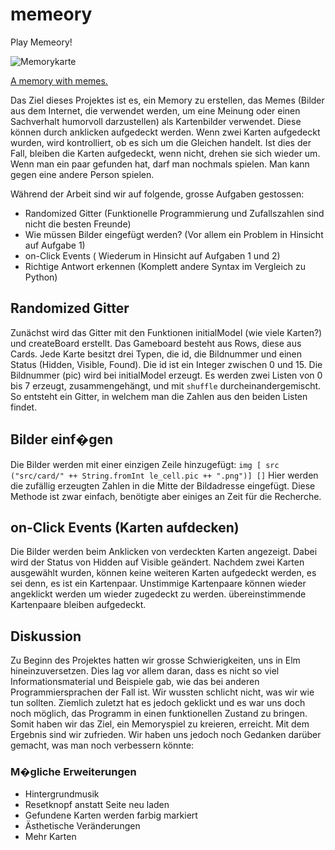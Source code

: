 # memeory
Play Memeory!

![Memorykarte](https://github.com/GBBasel/Memeory2/blob/master/src/card/back.png)

[A memory with memes.](https://gbbasel.github.io/Memeory2/)

Das Ziel dieses Projektes ist es, ein Memory zu erstellen, das Memes (Bilder aus dem Internet, die verwendet werden, um eine Meinung oder einen Sachverhalt humorvoll darzustellen) als Kartenbilder verwendet. Diese können durch anklicken aufgedeckt werden. Wenn zwei Karten aufgedeckt wurden, wird kontrolliert, ob es sich um die Gleichen handelt. Ist dies der Fall, bleiben die Karten aufgedeckt, wenn nicht, drehen sie sich wieder um. Wenn man ein paar gefunden hat, darf man nochmals spielen. Man kann gegen eine andere Person spielen.

Während der Arbeit sind wir auf folgende, grosse Aufgaben gestossen:

* Randomized Gitter (Funktionelle Programmierung und Zufallszahlen sind nicht die besten Freunde)
* Wie müssen Bilder eingefügt werden? (Vor allem ein Problem in Hinsicht auf Aufgabe 1)
* on-Click Events ( Wiederum in Hinsicht auf Aufgaben 1 und 2)
* Richtige Antwort erkennen (Komplett andere Syntax im Vergleich zu Python)


## Randomized Gitter
Zunächst wird das Gitter mit den Funktionen initialModel (wie viele Karten?) und createBoard erstellt. Das Gameboard besteht aus Rows, diese aus Cards. Jede Karte besitzt drei Typen, die id, die Bildnummer und einen Status (Hidden, Visible, Found). Die id ist ein Integer zwischen 0 und 15. Die Bildnummer (pic) wird bei initialModel erzeugt. Es werden zwei Listen von 0 bis 7 erzeugt, zusammengehängt, und mit `shuffle` durcheinandergemischt. So entsteht ein Gitter, in welchem man die Zahlen aus den beiden Listen findet.

## Bilder einf�gen
Die Bilder werden mit einer einzigen Zeile hinzugefügt: `img [ src ("src/card/" ++ String.fromInt le_cell.pic ++ ".png")] []` Hier werden die zufällig erzeugten Zahlen in die Mitte der Bildadresse eingefügt. Diese Methode ist zwar einfach, benötigte aber einiges an Zeit für die Recherche.

## on-Click Events (Karten aufdecken)
Die Bilder werden beim Anklicken von verdeckten Karten angezeigt. Dabei wird der Status von Hidden auf Visible geändert. Nachdem zwei Karten ausgewählt wurden, können keine weiteren Karten aufgedeckt werden, es sei denn, es ist ein Kartenpaar. Unstimmige Kartenpaare können wieder angeklickt werden um wieder zugedeckt zu werden. übereinstimmende Kartenpaare bleiben aufgedeckt.

## Diskussion
Zu Beginn des Projektes hatten wir grosse Schwierigkeiten, uns in Elm hineinzuversetzen. Dies lag vor allem daran, dass es nicht so viel Informationsmaterial und Beispiele gab, wie das bei anderen Programmiersprachen der Fall ist. Wir wussten schlicht nicht, was wir wie tun sollten. Ziemlich zuletzt hat es jedoch geklickt und es war uns doch noch möglich, das Programm in einen funktionellen Zustand zu bringen. Somit haben wir das Ziel, ein Memoryspiel zu kreieren, erreicht. Mit dem Ergebnis sind wir zufrieden. Wir haben uns jedoch noch Gedanken darüber gemacht, was man noch verbessern könnte:

### M�gliche Erweiterungen
* Hintergrundmusik
* Resetknopf anstatt Seite neu laden
* Gefundene Karten werden farbig markiert
* Ästhetische Veränderungen
* Mehr Karten

